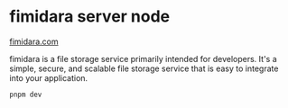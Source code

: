 # fimidara server node

[fimidara.com](https://fimidara.com)

fimidara is a file storage service primarily intended for developers. It's a simple, secure, and scalable file storage service that is easy to integrate into your application.

```bash
pnpm dev
```
